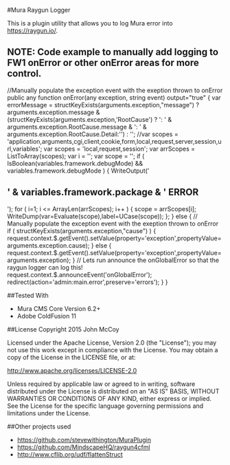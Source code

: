 #Mura Raygun Logger

This is a plugin utility that allows you to log Mura error into https://raygun.io/.

## NOTE: Code example to manually add logging to FW1 onError or other onError areas for more control.
//Manually populate the exception event with the exeption thrown to onError
	public any function onError(any exception, string event) output="true" {
		var errorMessage = structKeyExists(arguments.exception,"message") ? arguments.exception.message & (structKeyExists(arguments.exception,'RootCause') ? ': ' & arguments.exception.RootCause.message & ': ' & arguments.exception.RootCause.Detail:'') : '';
		//var scopes = 'application,arguments,cgi,client,cookie,form,local,request,server,session,url,variables';
		var scopes = 'local,request,session';
		var arrScopes = ListToArray(scopes);
		var i = '';
		var scope = '';
		if ( IsBoolean(variables.framework.debugMode) && variables.framework.debugMode ) {
			WriteOutput('<h2>' & variables.framework.package & ' ERROR</h2>');
			for ( i=1; i <= ArrayLen(arrScopes); i++ ) {
				scope = arrScopes[i];
				WriteDump(var=Evaluate(scope),label=UCase(scope));
			};
		} else {
			// Manually populate the exception event with the exeption thrown to onError
			if ( structKeyExists(arguments.exception,"cause") ) {
				request.context.$.getEvent().setValue(property='exception',propertyValue=arguments.exception.cause);
			} else {
				request.context.$.getEvent().setValue(property='exception',propertyValue=arguments.exception);
			}
			// Lets run announce the onGlobalError so that the raygun logger can log this!
			request.context.$.announceEvent('onGlobalError');
			redirect(action='admin:main.error',preserve='errors');
		}
	}


##Tested With
* Mura CMS Core Version 6.2+
* Adobe ColdFusion 11

##License
Copyright 2015 John McCoy

Licensed under the Apache License, Version 2.0 (the "License"); you may not use this work except in compliance with the License. You may obtain a copy of the License in the LICENSE file, or at:

http://www.apache.org/licenses/LICENSE-2.0

Unless required by applicable law or agreed to in writing, software distributed under the License is distributed on an "AS IS" BASIS, WITHOUT WARRANTIES OR CONDITIONS OF ANY KIND, either express or implied. See the License for the specific language governing permissions and limitations under the License.

##Other projects used
* https://github.com/stevewithington/MuraPlugin
* https://github.com/MindscapeHQ/raygun4cfml
* http://www.cflib.org/udf/flattenStruct